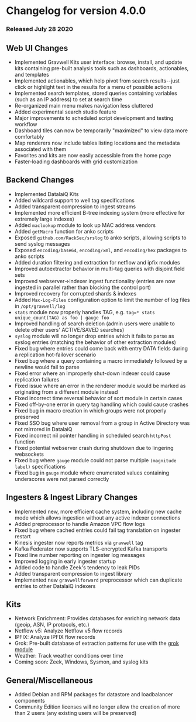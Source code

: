 # Changelog for version 4.0.0

### Released July 28 2020

## Web UI Changes
* Implemented Gravwell Kits user interface: browse, install, and update kits containing pre-built analysis tools such as dashboards, actionables, and templates
* Implemented actionables, which help pivot from search results--just click or highlight text in the results for a menu of possible actions
* Implemented search templates, stored queries containing variables (such as an IP address) to set at search time
* Re-organized main menu makes navigation less cluttered
* Added experimental search studio feature
* Major improvements to scheduled script development and testing workflow
* Dashboard tiles can now be temporarily "maximized" to view data more comfortably
* Map renderers now include tables listing locations and the metadata associated with them
* Favorites and kits are now easily accessible from the home page
* Faster-loading dashboards with grid customization

## Backend Changes
* Implemented DatalaiQ Kits
* Added wildcard support to well tag specifications
* Added transparent compression to ingest streams
* Implemented more efficient B-tree indexing system (more effective for extremely large indexes)
* Added `maclookup` module to look up MAC address vendors
* Added `getMacro` function for anko scripts
* Exposed `github.com/RackSec/srslog` to anko scripts, allowing scripts to send syslog messages
* Exposed `encoding/base64`, `encoding/xml`, and `encoding/hex` packages to anko scripts
* Added duration filtering and extraction for netflow and ipfix modules
* Improved autoextractor behavior in multi-tag queries with disjoint field sets
* Improved webserver→indexer ingest functionality (entries are now ingested in parallel rather than blocking the control port)
* Improved recovery for corrupted shards & indexes
* Added `Max-Log-Files` configuration option to limit the number of log files in `/opt/gravwell/log`
* `stats` module now properly handles TAG, e.g. `tag=* stats unique_count(TAG) as foo | gauge foo`
* Improved handling of search deletion (admin users were unable to delete other users' ACTIVE/SAVED searches)
* `syslog` module will no longer drop entries which it fails to parse as syslog entries (matching the behavior of other extraction modules)
* Fixed bug where entries could come back with entry DATA fields during a replication hot-failover scenario
* Fixed bug where a query containing a macro immediately followed by a newline would fail to parse
* Fixed error where an improperly shut-down indexer could cause replication failures
* Fixed issue where an error in the renderer module would be marked as originating from a different module instead
* Fixed incorrect time reversal behavior of sort module in certain cases
* Fixed off-by-one error in query tag handling which could cause crashes
* Fixed bug in macro creation in which groups were not properly preserved
* Fixed SSO bug where user removal from a group in Active Directory was not mirrored in DatalaiQ
* Fixed incorrect nil pointer handling in scheduled search `httpPost` function
* Fixed potential webserver crash during shutdown due to lingering websockets
* Fixed bug where `gauge` module could not parse multiple `(magnitude label)` specifications
* Fixed bug in `gauge` module where enumerated values containing underscores were not parsed correctly

## Ingesters & Ingest Library Changes
* Implemented new, more efficient cache system, including new cache mode which allows ingestion without any active indexer connections
* Added preprocessor to handle Amazon VPC flow logs
* Fixed bug where cached entries could fail tag translation on ingester restart
* Kinesis ingester now reports metrics via `gravwell` tag
* Kafka Federator now supports TLS-encrypted Kafka transports
* Fixed line number reporting on ingester log messages
* Improved logging in early ingester startup
* Added code to handle Zeek's tendency to leak PIDs
* Added transparent compression to ingest library
* Implemented new `gravwellforward` preprocessor which can duplicate entries to other DatalaiQ indexers

## Kits
* Network Enrichment: Provides databases for enriching network data (geoip, ASN, IP protocols, etc.)
* Netflow v5: Analyze Netflow v5 flow records
* IPFIX: Analyze IPFIX flow records
* Grok: Pre-built database of extraction patterns for use with the [grok module](#!search/grok/grok.md)
* Weather: Track weather conditions over time
* Coming soon: Zeek, Windows, Sysmon, and syslog kits

## General/Miscellaneous
* Added Debian and RPM packages for datastore and loadbalancer components
* Community Edition licenses will no longer allow the creation of more than 2 users (any existing users will be preserved)
